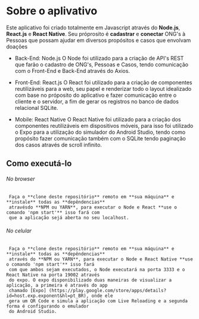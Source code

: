 # Sobre o aplivativo
 Este aplicativo foi criado totalmente em Javascript através do **Node.js**, **React.js** e **React Native**.  Seu próprosito é **cadastrar** e **conectar** ONG's à Pessoas que possam ajudar em diversos propósitos e casos que envolvam doações

 * Back-End: Node.js
     O Node foi utilizado para a criação de API's REST que farão o cadastro de ONG's, Pessoas e Casos, tendo
     comunicação com o Front-End e Back-End através do Axios.

 * Front-End: React.js
     O React foi utilizado para a criação de componentes reutilizáveis para a web, seu papel e renderizar todo o
     layout idealizado com base no próposito do aplicativo e fazer comunicação entre o cliente e o servidor, a fim
     de gerar os registros no banco de dados relacional SQLite.

 * Mobile: React Native
     O React Native foi utilizado para a criação dos componentes reutilizáveis em dispositivos móveis, para isso foi
     utilizado o Expo para a utilização do simulador do Android Studio, tendo como propósito fazer comunicação também
     com o SQLite tendo paginação dos casos através de scroll infinito.

## Como executá-lo
     
 ###### No browser
     Faça o **clone deste repositório** remoto em **sua máquina** e **instale** todas as **depêndencias**
     atravésdo **NPM ou YARN**, para executar o Node e React **use o comando 'npm start'** isso fará com
     que a aplicação sejá aberta no seu localhost.

 ###### No celular
     Faça o **clone deste repositório** remoto em **sua máquina** e **instale** todas as **depêndencias** 
     através do **NPM ou YARN**, para executar o Node e React Native **use o comando 'npm start'** isso fará
     com que ambos sejam executados, o Node executará na porta 3333 e o React Native na porta 19002 através 
     do expo. O expo disponibilizado duas maneiras de visualizar a aplicação, a primeira é através do app
     chamado [Expo] (https://play.google.com/store/apps/details?id=host.exp.exponent&hl=pt_BR), onde ele 
     gera um QR Code e simula a aplicação com Live Reloading e a segunda forma é configurando o emulador
     do Android Studio.
